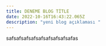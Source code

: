 ```yaml
---
title: DENEME BLOG TİTLE
date: 2022-10-16T16:43:22.065Z
description: "yeni blog açıklaması "
---
```

s﻿afsafsafsafsafsafsafsafsafas